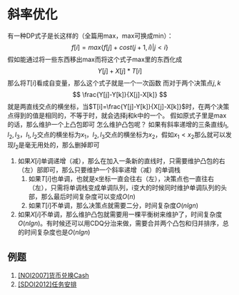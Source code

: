 # 斜率优化
有一种DP式子是长这样的（全篇用max，max可换成min）：
$$ f[i] = max\{ f[j]+cost(j+1,i) | j < i \}$$
假如能通过将一些东西移出max而将这个式子max里的东西化成
$$ Y[j] + X[j] * T[i] $$
那么将$T[i]$看成自变量，那么这个式子就是一个一次函数
而对于两个决策点$j,k$
$$ \frac{Y[j]-Y[k]}{X[j]-X[k]} $$
就是两直线交点的横坐标，当$T[i]=\frac{Y[j]-Y[k]}{X[j]-X[k]}$时，在两个决策点得到的值是相同的，不等于时，就会选择j和k中的一个。
假如原式子里是max的话，那么维护一个上凸包即可
怎么维护凸包呢？
如果有斜率递增的三条直线$l_1,l_2,l_3$，$l_1,l_2$交点的横坐标为$x_1$，$l_2,l_3$交点的横坐标为$x_2$，假如$x_1<x_2$那么就可以发现$l_2$是毫无用处的，那么删掉即可

1. 如果$X[i]$单调递增（减），那么在加入一条新的直线时，只需要维护凸包的右（左）部即可，那么只要维护一个斜率递增（减）的单调栈
    1. 如果$T[i]$也单调，也就是x坐标一直会往右（左），决策点也一直往右（左），只需将单调栈变成单调队列，i变大的时候同时维护单调队列的头部，那么最后时间复杂度可以变成$O(n)$
    2. 如果$T[i]$不单调，那么决策点就需要二分，时间复杂度$O(nlgn)$
2. 如果$X[i]$不单调，那么维护凸包就需要用一棵平衡树来维护了，时间复杂度$O(nlgn)$。有时候还可以用CDQ分治来做，需要合并两个凸包和归并排序，总的时间复杂度也是$O(nlgn)$


## 例题
1. [[NOI2007]货币兑换Cash](https://www.lydsy.com/JudgeOnline/problem.php?id=1492)
2. [[SDOI2012]任务安排](https://www.lydsy.com/JudgeOnline/problem.php?id=2726)


